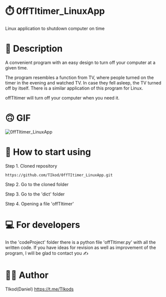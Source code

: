 # ⏱️ 0ffTItimer_LinuxApp
Linux application to shutdown computer on time

# 📕 Description
A convenient program with an easy design to turn off your computer at a given time.

The program resembles a function from TV, where people turned on the timer in the evening and watched TV. In case they fell asleep, the TV turned off by itself. There is a similar application of this program for Linux.

offTItimer will turn off your computer when you need it.

# 🙃 GIF
![0ffTItimer_LinuxApp](https://imgur.com/C4bf59C.gif)

# 📀 How to start using
Step 1. Сloned repository
<pre><code>https://github.com/TIkod/0ffTItimer_LinuxApp.git</code></pre>

Step 2. Go to the cloned folder

Step 3. Go to the 'dict' folder

Step 4. Opening a file 'offTItimer'

# 💻 For developers
In the 'codeProject' folder there is a python file 'offTItimer.py' with all the written code. If you have ideas for revision as well as improvement of the program, I will be glad to contact you ✍️


# 👨‍💻 Author
TIkod(Daniel)
https://t.me/TIkods